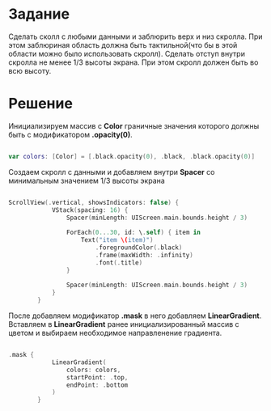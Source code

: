 # Задание 

Сделать сколл с любыми данными и заблюрить верх и низ скролла. При этом заблюриная область должна быть тактильной(что бы в этой области можно было использовать скролл). Сделать отступ внутри скролла не менее 1/3 высоты экрана. При этом скролл должен быть во всю высоту.

# Решение 

Инициализируем массив с **Color** граничные значения которого должны быть с модификатором **.opacity(0)**.

```swift

var colors: [Color] = [.black.opacity(0), .black, .black.opacity(0)]

```

Создаем скролл с данными и добавляем внутри **Spacer** со минимальным значением 1/3 высоты экрана

```swift

ScrollView(.vertical, showsIndicators: false) {
            VStack(spacing: 16) {
                Spacer(minLength: UIScreen.main.bounds.height / 3)
                
                ForEach(0...30, id: \.self) { item in
                    Text("item \(item)")
                        .foregroundColor(.black)
                        .frame(maxWidth: .infinity)
                        .font(.title)
                }
                
                Spacer(minLength: UIScreen.main.bounds.height / 3)
            }
        }

```

После добавляем модификатор **.mask** в него добавляем **LinearGradient**. Вставляем в **LinearGradient** ранее инициализированный массив с цветом и выбираем необходимое направленение градиента.

```swift

.mask {
            LinearGradient(
                colors: colors,
                startPoint: .top,
                endPoint: .bottom
            )
        }

```